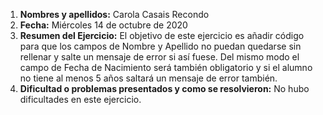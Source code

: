 1. **Nombres y apellidos:** Carola Casais Recondo
2. **Fecha:** Miércoles 14 de octubre de 2020
3. **Resumen del Ejercicio:** El objetivo de este ejercicio es añadir código para que los campos de Nombre y Apellido no puedan quedarse sin rellenar y salte 
un mensaje de error si así fuese. Del mismo modo el campo de Fecha de Nacimiento será también obligatorio y si el alumno no tiene al menos 5 años saltará un mensaje de error también.
4. **Dificultad o problemas presentados y como se resolvieron:** No hubo dificultades en este ejercicio.
